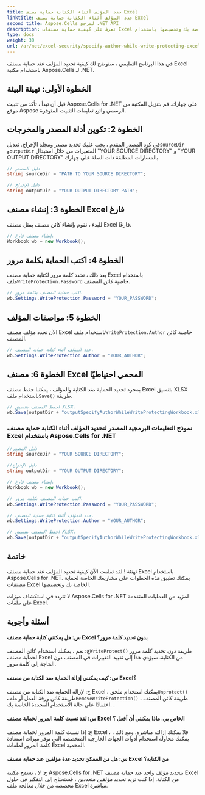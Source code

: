 ```yaml
---
title: حدد المؤلف أثناء الكتابة حماية مصنف Excel
linktitle: حدد المؤلف أثناء الكتابة حماية مصنف Excel
second_title: Aspose.Cells لمرجع .NET API
description: تعرف على كيفية حماية مصنفات Excel الخاصة بك وتخصيصها باستخدام Aspose.Cells for .NET. تعليمي خطوة بخطوة في C #.
type: docs
weight: 30
url: /ar/net/excel-security/specify-author-while-write-protecting-excel-workbook/
---
```


في هذا البرنامج التعليمي ، سنوضح لك كيفية تحديد المؤلف عند حماية مصنف Excel باستخدام مكتبة Aspose.Cells لـ .NET.

## الخطوة الأولى: تهيئة البيئة

قبل أن تبدأ ، تأكد من تثبيت Aspose.Cells for .NET على جهازك. قم بتنزيل المكتبة من موقع Aspose الرسمي واتبع تعليمات التثبيت المتوفرة.

## الخطوة 2: تكوين أدلة المصدر والمخرجات

في كود المصدر المقدم ، يجب عليك تحديد مصدر ومجلد الإخراج. تعديل`sourceDir` و`outputDir` المتغيرات من خلال استبدال "YOUR SOURCE DIRECTORY" و "YOUR OUTPUT DIRECTORY" بالمسارات المطلقة ذات الصلة على جهازك.

```csharp
// دليل المصدر
string sourceDir = "PATH TO YOUR SOURCE DIRECTORY";

// دليل الإخراج
string outputDir = "YOUR OUTPUT DIRECTORY PATH";
```

## الخطوة 3: إنشاء مصنف Excel فارغ

للبدء ، نقوم بإنشاء كائن مصنف يمثل مصنف Excel فارغًا.

```csharp
// إنشاء مصنف فارغ.
Workbook wb = new Workbook();
```

## الخطوة 4: اكتب الحماية بكلمة مرور

 بعد ذلك ، نحدد كلمة مرور لكتابة حماية مصنف Excel باستخدام ملف`WriteProtection.Password` خاصية كائن المصنف.

```csharp
// اكتب حماية المصنف بكلمة مرور.
wb.Settings.WriteProtection.Password = "YOUR_PASSWORD";
```

## الخطوة 5: مواصفات المؤلف

 الآن نحدد مؤلف مصنف Excel باستخدام ملف`WriteProtection.Author` خاصية كائن المصنف.

```csharp
// حدد المؤلف أثناء كتابة حماية المصنف.
wb.Settings.WriteProtection.Author = "YOUR_AUTHOR";
```

## الخطوة 6: مصنف Excel المحمي احتياطيًا

 بمجرد تحديد الحماية ضد الكتابة والمؤلف ، يمكننا حفظ مصنف Excel بتنسيق XLSX باستخدام ملف`Save()` طريقة.

```csharp
// احفظ المصنف بتنسيق XLSX.
wb.Save(outputDir + "outputSpecifyAuthorWhileWriteProtectingWorkbook.xlsx");
```

### نموذج التعليمات البرمجية المصدر لتحديد المؤلف أثناء الكتابة حماية مصنف Excel باستخدام Aspose.Cells for .NET 
```csharp
//دليل المصدر
string sourceDir = "YOUR SOURCE DIRECTORY";

//دليل الإخراج
string outputDir = "YOUR OUTPUT DIRECTORY";

// إنشاء مصنف فارغ.
Workbook wb = new Workbook();

// اكتب حماية المصنف بكلمة مرور.
wb.Settings.WriteProtection.Password = "YOUR_PASSWORD";

// حدد المؤلف أثناء كتابة حماية المصنف.
wb.Settings.WriteProtection.Author = "YOUR_AUTHOR";

// احفظ المصنف بتنسيق XLSX.
wb.Save(outputDir + "outputSpecifyAuthorWhileWriteProtectingWorkbook.xlsx");

```

## خاتمة

تهنئة ! لقد تعلمت الآن كيفية تحديد المؤلف عند حماية مصنف Excel باستخدام Aspose.Cells for .NET. يمكنك تطبيق هذه الخطوات على مشاريعك الخاصة لحماية مصنفات Excel الخاصة بك وتخصيصها.

لا تتردد في استكشاف ميزات Aspose.Cells for .NET لمزيد من العمليات المتقدمة على ملفات Excel.

## أسئلة وأجوبة

#### س: هل يمكنني كتابة حماية مصنف Excel بدون تحديد كلمة مرور؟

 ج: نعم ، يمكنك استخدام كائن المصنف`WriteProtect()` طريقة دون تحديد كلمة مرور لحماية مصنف Excel من الكتابة. سيؤدي هذا إلى تقييد التغييرات في المصنف دون الحاجة إلى كلمة مرور.

#### س: كيف يمكنني إزالة الحماية ضد الكتابة من مصنف Excel؟

 ج: لإزالة الحماية ضد الكتابة من مصنف Excel ، يمكنك استخدام ملحق`Unprotect()` طريقة كائن ورقة العمل أو ملف`RemoveWriteProtection()` طريقة كائن المصنف ، اعتمادًا على حالة الاستخدام المحددة الخاصة بك. .

#### س: لقد نسيت كلمة المرور لحماية مصنف Excel الخاص بي. ماذا يمكنني أن أفعل ؟

ج: إذا نسيت كلمة المرور لحماية مصنف Excel ، فلا يمكنك إزالته مباشرة. ومع ذلك ، يمكنك محاولة استخدام أدوات الجهات الخارجية المتخصصة التي توفر ميزات استعادة كلمة المرور لملفات Excel المحمية.

#### س: هل من الممكن تحديد عدة مؤلفين عند حماية مصنف Excel من الكتابة؟

ج: لا ، تسمح مكتبة Aspose.Cells for .NET بتحديد مؤلف واحد عند حماية مصنف Excel من الكتابة. إذا كنت تريد تحديد مؤلفين متعددين ، فستحتاج إلى التفكير في حلول مخصصة من خلال معالجة ملف Excel مباشرة.